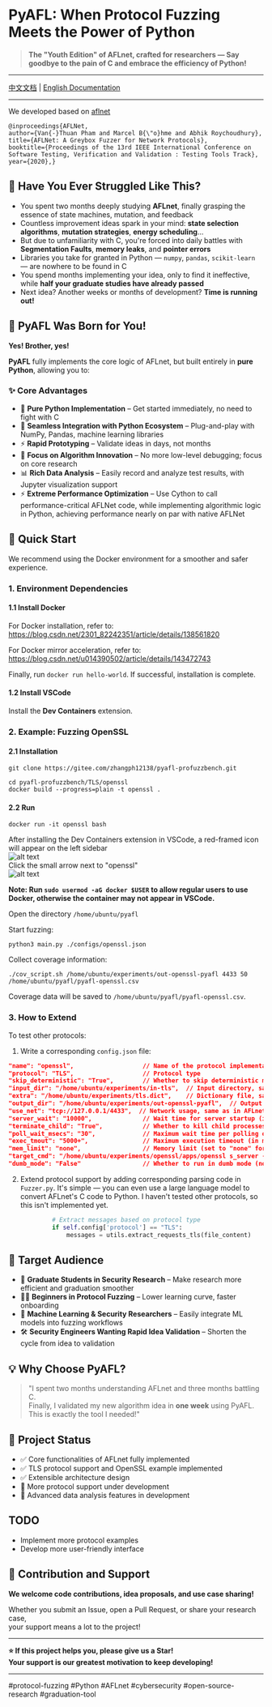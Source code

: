 # PyAFL: When Protocol Fuzzing Meets the Power of Python

> **The "Youth Edition" of AFLnet, crafted for researchers — Say goodbye to the pain of C and embrace the efficiency of Python!**
---

[中文文档](README-zh.md) | [English Documentation](README.md)

---

We developed based on [aflnet](https://github.com/aflnet/aflnet)

```
@inproceedings{AFLNet,
author={Van{-}Thuan Pham and Marcel B{\"o}hme and Abhik Roychoudhury},
title={AFLNet: A Greybox Fuzzer for Network Protocols},
booktitle={Proceedings of the 13rd IEEE International Conference on Software Testing, Verification and Validation : Testing Tools Track},
year={2020},}
```

## 🤔 Have You Ever Struggled Like This?

- You spent two months deeply studying **AFLnet**, finally grasping the essence of state machines, mutation, and feedback
- Countless improvement ideas spark in your mind: **state selection algorithms**, **mutation strategies**, **energy scheduling**...
- But due to unfamiliarity with C, you're forced into daily battles with **Segmentation Faults**, **memory leaks**, and **pointer errors**
- Libraries you take for granted in Python — `numpy`, `pandas`, `scikit-learn` — are nowhere to be found in C
- You spend months implementing your idea, only to find it ineffective, while **half your graduate studies have already passed**
- Next idea? Another weeks or months of development? **Time is running out!**

## 🎯 PyAFL Was Born for You!

**Yes! Brother, yes!**

**PyAFL** fully implements the core logic of AFLnet, but built entirely in **pure Python**, allowing you to:

### ✨ Core Advantages
- 🐍 **Pure Python Implementation** – Get started immediately, no need to fight with C
- 🔧 **Seamless Integration with Python Ecosystem** – Plug-and-play with NumPy, Pandas, machine learning libraries
- ⚡ **Rapid Prototyping** – Validate ideas in days, not months
- 🧠 **Focus on Algorithm Innovation** – No more low-level debugging; focus on core research
- 📊 **Rich Data Analysis** – Easily record and analyze test results, with Jupyter visualization support
- ⚡ **Extreme Performance Optimization** – Use Cython to call performance-critical AFLNet code, while implementing algorithmic logic in Python, achieving performance nearly on par with native AFLNet

## 🚀 Quick Start
We recommend using the Docker environment for a smoother and safer experience.

### 1. Environment Dependencies

#### 1.1 Install Docker

For Docker installation, refer to:  
https://blog.csdn.net/2301_82242351/article/details/138561820

For Docker mirror acceleration, refer to:  
https://blog.csdn.net/u014390502/article/details/143472743

Finally, run `docker run hello-world`. If successful, installation is complete.

#### 1.2 Install VSCode

Install the **Dev Containers** extension.

### 2. Example: Fuzzing OpenSSL

#### 2.1 Installation
```
git clone https://gitee.com/zhangph12138/pyafl-profuzzbench.git

cd pyafl-profuzzbench/TLS/openssl
docker build --progress=plain -t openssl .
```

#### 2.2 Run
```
docker run -it openssl bash
```

After installing the Dev Containers extension in VSCode, a red-framed icon will appear on the left sidebar  
![alt text](pics/image.png)  
Click the small arrow next to "openssl"  
![alt text](pics/image2.png)

**Note: Run `sudo usermod -aG docker $USER` to allow regular users to use Docker, otherwise the container may not appear in VSCode.**

Open the directory `/home/ubuntu/pyafl`

Start fuzzing:
```
python3 main.py ./configs/openssl.json
```

Collect coverage information:
```
./cov_script.sh /home/ubuntu/experiments/out-openssl-pyafl 4433 50 /home/ubuntu/pyafl/pyafl-openssl.csv
```
Coverage data will be saved to `/home/ubuntu/pyafl/pyafl-openssl.csv`.

### 3. How to Extend

To test other protocols:

1. Write a corresponding `config.json` file:

```json
"name": "openssl",                   // Name of the protocol implementation
"protocol": "TLS",                   // Protocol type
"skip_deterministic": "True",        // Whether to skip deterministic mutations (can be ignored)
"input_dir": "/home/ubuntu/experiments/in-tls",  // Input directory, same as in AFLnet
"extra": "/home/ubuntu/experiments/tls.dict",    // Dictionary file, same as in AFLnet
"output_dir": "/home/ubuntu/experiments/out-openssl-pyafl",  // Output directory, output content slightly modified
"use_net": "tcp://127.0.0.1/4433",  // Network usage, same as in AFLnet
"server_wait": "10000",              // Wait time for server startup (in milliseconds)
"terminate_child": "True",           // Whether to kill child processes (leave unchanged if unsure)
"poll_wait_msecs": "30",             // Maximum wait time per polling operation, i.e., max wait after sending each message
"exec_tmout": "5000+",               // Maximum execution timeout (in milliseconds), '+' indicates soft timeout
"mem_limit": "none",                 // Memory limit (set to "none" for no limit)
"target_cmd": "/home/ubuntu/experiments/openssl/apps/openssl s_server -key /home/ubuntu/experiments/openssl/key.pem -cert /home/ubuntu/experiments/openssl/cert.pem -4 -naccept 1 -no_anti_replay",  // Command to start the target server
"dumb_mode": "False"                 // Whether to run in dumb mode (no feedback from instrumentation)
```

2. Extend protocol support by adding corresponding parsing code in `Fuzzer.py`. It's simple — you can even use a large language model to convert AFLnet's C code to Python. I haven't tested other protocols, so this isn't implemented yet.

```python
            # Extract messages based on protocol type
            if self.config['protocol'] == "TLS":
                messages = utils.extract_requests_tls(file_content)
```

## 📖 Target Audience

- 🔬 **Graduate Students in Security Research** – Make research more efficient and graduation smoother
- 🧑‍💻 **Beginners in Protocol Fuzzing** – Lower learning curve, faster onboarding
- 🤖 **Machine Learning & Security Researchers** – Easily integrate ML models into fuzzing workflows
- 🛠️ **Security Engineers Wanting Rapid Idea Validation** – Shorten the cycle from idea to validation

## 💡 Why Choose PyAFL?

> "I spent two months understanding AFLnet and three months battling C.  
> Finally, I validated my new algorithm idea in **one week** using PyAFL.  
> This is exactly the tool I needed!"

## 🌟 Project Status

- ✅ Core functionalities of AFLnet fully implemented
- ✅ TLS protocol support and OpenSSL example implemented
- ✅ Extensible architecture design
- 🚧 More protocol support under development
- 🚧 Advanced data analysis features in development

## TODO

- Implement more protocol examples
- Develop more user-friendly interface

## 🤝 Contribution and Support

**We welcome code contributions, idea proposals, and use case sharing!**

Whether you submit an Issue, open a Pull Request, or share your research case,  
your support means a lot to the project!

---

**⭐ If this project helps you, please give us a Star!**  
**Your support is our greatest motivation to keep developing!**

---

#protocol-fuzzing #Python #AFLnet #cybersecurity #open-source-research #graduation-tool